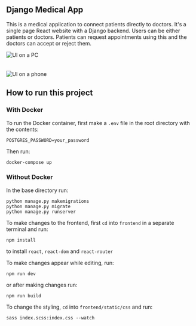 ## Django Medical App

This is a medical application to connect patients directly to doctors. It's a single page React website with a Django backend. Users can be either patients or doctors. Patients can request appointments using this and the doctors can accept or reject them.

![UI on a PC](./desktop_screenshot.jpeg)
\
\
\
![UI on a phone](./mobile_screenshot.jpeg)

## How to run this project

### With Docker
To run the Docker container, first make a `.env` file in the root directory with the contents:
```
POSTGRES_PASSWORD=your_password
```

Then run:
```
docker-compose up
```

### Without Docker
In the base directory run:

```
python manage.py makemigrations
python manage.py migrate
python manage.py runserver
```

To make changes to the frontend, first `cd` into `frontend` in a separate terminal and  run:

```
npm install
```

to install `react`, `react-dom` and `react-router`

To make changes appear while editing, run:

```
npm run dev
```

or after making changes run:

```
npm run build
```

To change the styling, `cd` into `frontend/static/css` and run:

```
sass index.scss:index.css --watch
```
